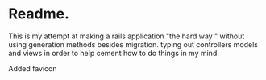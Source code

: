 # Readme.

This is my attempt at making a rails application "the hard way " without using generation methods besides migration.
typing out controllers models and views in order to help cement how to do things in my mind.


Added favicon 
